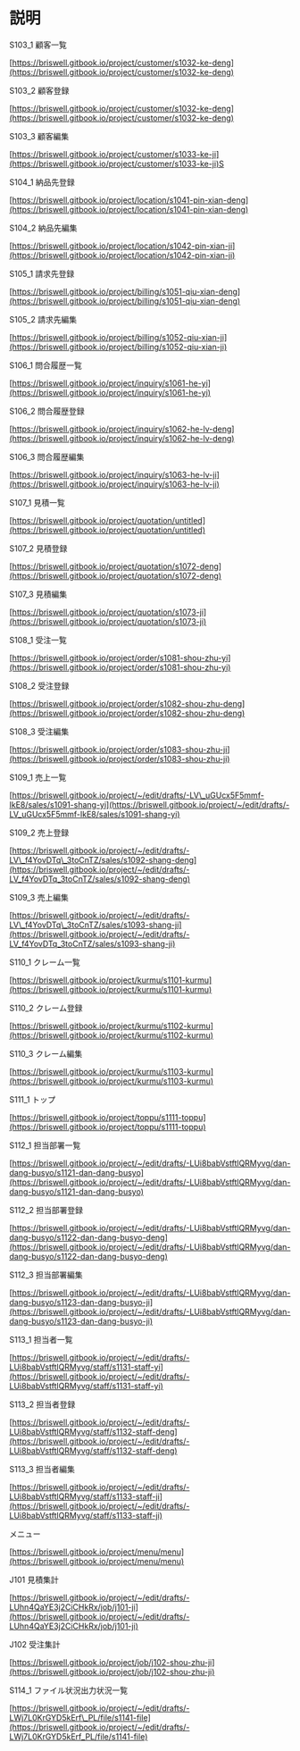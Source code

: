 # 説明

S103\_1 顧客一覧

[https://briswell.gitbook.io/project/customer/s1032-ke-deng](https://briswell.gitbook.io/project/customer/s1032-ke-deng)

S103\_2 顧客登録

[https://briswell.gitbook.io/project/customer/s1032-ke-deng](https://briswell.gitbook.io/project/customer/s1032-ke-deng)

S103\_3 顧客編集

[https://briswell.gitbook.io/project/customer/s1033-ke-ji](https://briswell.gitbook.io/project/customer/s1033-ke-ji)S

S104\_1 納品先登録

[https://briswell.gitbook.io/project/location/s1041-pin-xian-deng](https://briswell.gitbook.io/project/location/s1041-pin-xian-deng)

S104\_2 納品先編集

[https://briswell.gitbook.io/project/location/s1042-pin-xian-ji](https://briswell.gitbook.io/project/location/s1042-pin-xian-ji)

S105\_1 請求先登録

[https://briswell.gitbook.io/project/billing/s1051-qiu-xian-deng](https://briswell.gitbook.io/project/billing/s1051-qiu-xian-deng)

S105\_2 請求先編集

[https://briswell.gitbook.io/project/billing/s1052-qiu-xian-ji](https://briswell.gitbook.io/project/billing/s1052-qiu-xian-ji)

S106\_1 問合履歴一覧

[https://briswell.gitbook.io/project/inquiry/s1061-he-yi](https://briswell.gitbook.io/project/inquiry/s1061-he-yi)

S106\_2 問合履歴登録

[https://briswell.gitbook.io/project/inquiry/s1062-he-lv-deng](https://briswell.gitbook.io/project/inquiry/s1062-he-lv-deng)

S106\_3 問合履歴編集

[https://briswell.gitbook.io/project/inquiry/s1063-he-lv-ji](https://briswell.gitbook.io/project/inquiry/s1063-he-lv-ji)

S107\_1 見積一覧

[https://briswell.gitbook.io/project/quotation/untitled](https://briswell.gitbook.io/project/quotation/untitled)

S107\_2 見積登録

[https://briswell.gitbook.io/project/quotation/s1072-deng](https://briswell.gitbook.io/project/quotation/s1072-deng)

S107\_3 見積編集

[https://briswell.gitbook.io/project/quotation/s1073-ji](https://briswell.gitbook.io/project/quotation/s1073-ji)

S108\_1 受注一覧

[https://briswell.gitbook.io/project/order/s1081-shou-zhu-yi](https://briswell.gitbook.io/project/order/s1081-shou-zhu-yi)

S108\_2 受注登録

[https://briswell.gitbook.io/project/order/s1082-shou-zhu-deng](https://briswell.gitbook.io/project/order/s1082-shou-zhu-deng)

S108\_3 受注編集

[https://briswell.gitbook.io/project/order/s1083-shou-zhu-ji](https://briswell.gitbook.io/project/order/s1083-shou-zhu-ji)

S109\_1 売上一覧

[https://briswell.gitbook.io/project/~/edit/drafts/-LV\_uGUcx5F5mmf-IkE8/sales/s1091-shang-yi](https://briswell.gitbook.io/project/~/edit/drafts/-LV_uGUcx5F5mmf-IkE8/sales/s1091-shang-yi)

S109\_2 売上登録

[https://briswell.gitbook.io/project/~/edit/drafts/-LV\_f4YovDTq\_3toCnTZ/sales/s1092-shang-deng](https://briswell.gitbook.io/project/~/edit/drafts/-LV_f4YovDTq_3toCnTZ/sales/s1092-shang-deng)

S109\_3 売上編集

[https://briswell.gitbook.io/project/~/edit/drafts/-LV\_f4YovDTq\_3toCnTZ/sales/s1093-shang-ji](https://briswell.gitbook.io/project/~/edit/drafts/-LV_f4YovDTq_3toCnTZ/sales/s1093-shang-ji)

S110\_1 クレーム一覧

[https://briswell.gitbook.io/project/kurmu/s1101-kurmu](https://briswell.gitbook.io/project/kurmu/s1101-kurmu)

S110\_2 クレーム登録

[https://briswell.gitbook.io/project/kurmu/s1102-kurmu](https://briswell.gitbook.io/project/kurmu/s1102-kurmu)

S110\_3 クレーム編集

[https://briswell.gitbook.io/project/kurmu/s1103-kurmu](https://briswell.gitbook.io/project/kurmu/s1103-kurmu)

S111\_1 トップ

[https://briswell.gitbook.io/project/toppu/s1111-toppu](https://briswell.gitbook.io/project/toppu/s1111-toppu)

S112\_1 担当部署一覧

[https://briswell.gitbook.io/project/~/edit/drafts/-LUi8babVstftlQRMyvg/dan-dang-busyo/s1121-dan-dang-busyo](https://briswell.gitbook.io/project/~/edit/drafts/-LUi8babVstftlQRMyvg/dan-dang-busyo/s1121-dan-dang-busyo)

S112\_2 担当部署登録

[https://briswell.gitbook.io/project/~/edit/drafts/-LUi8babVstftlQRMyvg/dan-dang-busyo/s1122-dan-dang-busyo-deng](https://briswell.gitbook.io/project/~/edit/drafts/-LUi8babVstftlQRMyvg/dan-dang-busyo/s1122-dan-dang-busyo-deng)

S112\_3 担当部署編集

[https://briswell.gitbook.io/project/~/edit/drafts/-LUi8babVstftlQRMyvg/dan-dang-busyo/s1123-dan-dang-busyo-ji](https://briswell.gitbook.io/project/~/edit/drafts/-LUi8babVstftlQRMyvg/dan-dang-busyo/s1123-dan-dang-busyo-ji)

S113\_1 担当者一覧

[https://briswell.gitbook.io/project/~/edit/drafts/-LUi8babVstftlQRMyvg/staff/s1131-staff-yi](https://briswell.gitbook.io/project/~/edit/drafts/-LUi8babVstftlQRMyvg/staff/s1131-staff-yi)

S113\_2 担当者登録

[https://briswell.gitbook.io/project/~/edit/drafts/-LUi8babVstftlQRMyvg/staff/s1132-staff-deng](https://briswell.gitbook.io/project/~/edit/drafts/-LUi8babVstftlQRMyvg/staff/s1132-staff-deng)

S113\_3 担当者編集

[https://briswell.gitbook.io/project/~/edit/drafts/-LUi8babVstftlQRMyvg/staff/s1133-staff-ji](https://briswell.gitbook.io/project/~/edit/drafts/-LUi8babVstftlQRMyvg/staff/s1133-staff-ji)

メニュー

[https://briswell.gitbook.io/project/menu/menu](https://briswell.gitbook.io/project/menu/menu)

J101 見積集計

[https://briswell.gitbook.io/project/~/edit/drafts/-LUhn4QaYE3j2CiCHkRx/job/j101-ji](https://briswell.gitbook.io/project/~/edit/drafts/-LUhn4QaYE3j2CiCHkRx/job/j101-ji)

J102 受注集計

[https://briswell.gitbook.io/project/job/j102-shou-zhu-ji](https://briswell.gitbook.io/project/job/j102-shou-zhu-ji)

S114\_1 ファイル状況出力状況一覧

[https://briswell.gitbook.io/project/~/edit/drafts/-LWj7L0KrGYD5kErf\_PL/file/s1141-file](https://briswell.gitbook.io/project/~/edit/drafts/-LWj7L0KrGYD5kErf_PL/file/s1141-file)


